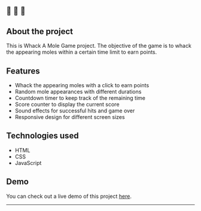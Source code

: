 ## 🔔 🔔 🔔

## About the project

This is Whack A Mole Game project. The objective of the game is to whack the appearing moles within a certain time limit to earn points.


## Features

- Whack the appearing moles with a click to earn points
- Random mole appearances with different durations
- Countdown timer to keep track of the remaining time
- Score counter to display the current score
- Sound effects for successful hits and game over
- Responsive design for different screen sizes


## Technologies used

- HTML
- CSS
- JavaScript

## Demo

You can check out a live demo of this project [here](https://elenacoder.github.io/JavaScript30-Projects/project-30-whack-a-mole-game/).

---